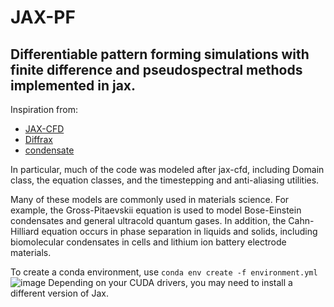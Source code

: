 # JAX-PF
## Differentiable pattern forming simulations with finite difference and pseudospectral methods implemented in jax.

Inspiration from:
- [JAX-CFD](https://github.com/google/jax-cfd)
- [Diffrax](https://github.com/patrick-kidger/diffrax)
- [condensate](https://github.com/biswaroopmukherjee/condensate)

In particular, much of the code was modeled after jax-cfd, including Domain class, the equation classes, and the timestepping and anti-aliasing utilities.

Many of these models are commonly used in materials science. For example, the Gross-Pitaevskii equation is used to model Bose-Einstein condensates and general ultracold quantum gases. In addition, the Cahn-Hilliard equation occurs in phase separation in liquids and solids, including biomolecular condensates in cells and lithium ion battery electrode materials.

To create a conda environment, use `conda env create -f environment.yml`![image](https://github.com/acoh64/jax-pf/assets/30537480/475003a0-0b60-4e72-80c5-cc954ce3110f)
Depending on your CUDA drivers, you may need to install a different version of Jax.
